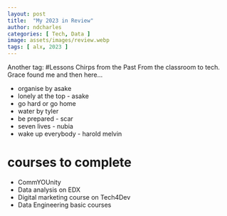 ```yaml
---
layout: post
title:  "My 2023 in Review"
author: ndcharles
categories: [ Tech, Data ]
image: assets/images/review.webp
tags: [ alx, 2023 ]
---
```



Another tag: #Lessons
Chirps from the Past 
From the classroom to tech. Grace found me and then here...


- organise by asake 
- lonely at the top - asake 
- go hard or go home 
- water by tyler 
- be prepared - scar
- seven lives - nubia 
- wake up everybody - harold melvin 


# courses to complete 
- CommYOUnity
- Data analysis on EDX
- Digital marketing course on Tech4Dev 
- Data Engineering basic courses


